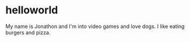 # helloworld
My name is Jonathon and I'm into video games and love dogs. I like eating burgers and pizza.

